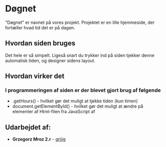 # Døgnet

"Døgnet" er navnet på vores projekt. Projektet er en lille hjemmeside, der fortæller hvad tid det er på dagen.

## Hvordan siden bruges

Det hele er så simpelt. Ligeså snart du trykker ind på siden tjekker denne automatisk tiden, og designer sidens layout.

## Hvordan virker det
### I programmeringen af siden er der blevet gjort brug af følgende
- .getHours() - hvilket gør det muligt at tjekke tiden (kun timen)
- document.getElementById() - hvilket gør det muligt at ændre på elementer af Html-filen fra JavaScript af


## Udarbejdet af:

* **Grzegorz Mroz 2.r**  - [griiig](https://github.com/griiig)